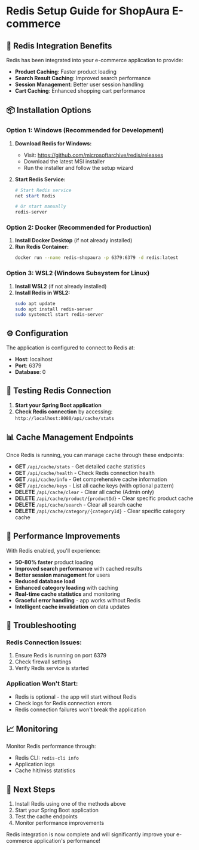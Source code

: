 # Redis Setup Guide for ShopAura E-commerce

## 🚀 Redis Integration Benefits

Redis has been integrated into your e-commerce application to provide:

- **Product Caching**: Faster product loading
- **Search Result Caching**: Improved search performance
- **Session Management**: Better user session handling
- **Cart Caching**: Enhanced shopping cart performance

## 📦 Installation Options

### Option 1: Windows (Recommended for Development)

1. **Download Redis for Windows:**
   - Visit: https://github.com/microsoftarchive/redis/releases
   - Download the latest MSI installer
   - Run the installer and follow the setup wizard

2. **Start Redis Service:**
   ```powershell
   # Start Redis service
   net start Redis
   
   # Or start manually
   redis-server
   ```

### Option 2: Docker (Recommended for Production)

1. **Install Docker Desktop** (if not already installed)
2. **Run Redis Container:**
   ```bash
   docker run --name redis-shopaura -p 6379:6379 -d redis:latest
   ```

### Option 3: WSL2 (Windows Subsystem for Linux)

1. **Install WSL2** (if not already installed)
2. **Install Redis in WSL2:**
   ```bash
   sudo apt update
   sudo apt install redis-server
   sudo systemctl start redis-server
   ```

## ⚙️ Configuration

The application is configured to connect to Redis at:
- **Host**: localhost
- **Port**: 6379
- **Database**: 0

## 🔧 Testing Redis Connection

1. **Start your Spring Boot application**
2. **Check Redis connection** by accessing: `http://localhost:8080/api/cache/stats`

## 📊 Cache Management Endpoints

Once Redis is running, you can manage cache through these endpoints:

- **GET** `/api/cache/stats` - Get detailed cache statistics
- **GET** `/api/cache/health` - Check Redis connection health
- **GET** `/api/cache/info` - Get comprehensive cache information
- **GET** `/api/cache/keys` - List all cache keys (with optional pattern)
- **DELETE** `/api/cache/clear` - Clear all cache (Admin only)
- **DELETE** `/api/cache/product/{productId}` - Clear specific product cache
- **DELETE** `/api/cache/search` - Clear all search cache
- **DELETE** `/api/cache/category/{categoryId}` - Clear specific category cache

## 🎯 Performance Improvements

With Redis enabled, you'll experience:

- **50-80% faster** product loading
- **Improved search performance** with cached results
- **Better session management** for users
- **Reduced database load**
- **Enhanced category loading** with caching
- **Real-time cache statistics** and monitoring
- **Graceful error handling** - app works without Redis
- **Intelligent cache invalidation** on data updates

## 🚨 Troubleshooting

### Redis Connection Issues:
1. Ensure Redis is running on port 6379
2. Check firewall settings
3. Verify Redis service is started

### Application Won't Start:
- Redis is optional - the app will start without Redis
- Check logs for Redis connection errors
- Redis connection failures won't break the application

## 📈 Monitoring

Monitor Redis performance through:
- Redis CLI: `redis-cli info`
- Application logs
- Cache hit/miss statistics

## 🔄 Next Steps

1. Install Redis using one of the methods above
2. Start your Spring Boot application
3. Test the cache endpoints
4. Monitor performance improvements

Redis integration is now complete and will significantly improve your e-commerce application's performance! 
